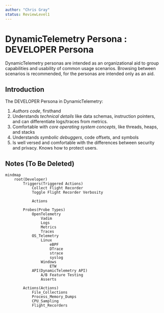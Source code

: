 ```yaml
---
author: "Chris Gray"
status: ReviewLevel1
---
```


# DynamicTelemetry Persona : DEVELOPER Persona

DynamicTelemetry personas are intended as an organizational aid to group
capabilities and usability of common usage scenarios. Browsing between scenarios
is recommended, for the personas are intended only as an aid.

## Introduction

The DEVELOPER Persona in DynamicTelemetry:

1. *Authors code*, firsthand
1. Understands *technical details* like data schemas, instruction pointers, and
   can differentiate logs/traces from metrics.
1. Comfortable with *core operating system concepts*, like threads, heaps, and
   stacks
1. Understands *symbolic debuggers*, code offsets, and symbols
1. Is well versed and comfortable with the differences between security and
   privacy. Knows how to protect users.

## Notes (To Be Deleted)

```mermaid
mindmap
    root(Developer)
        Triggers(Triggered Actions)
            Collect Flight Recorder
            Toggle Flight Recorder Verbosity

            Actions

        Probes(Probe Types)
            OpenTelemetry
                Vadim
                Logs
                Metrics
                Traces
            OS_Telemetry
                Linux
                    eBPF
                    DTrace
                    strace
                    syslog
                Windows
                    ETW
            API(DynamicTelemetry API)
                A/B Feature Testing
                Asserts

        Actions(Actions)
            File_Collections
            Process_Memory_Dumps
            CPU_Sampling
            Flight_Recorders
```
